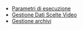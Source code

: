 - [Parametri di esecuzione](Sorgenti/OJ/PGM/B£GPE2)
- [Gestione Dati Scelte Video](Sorgenti/OJ/PGM/B£MDV0)
- [Gestione archivi](Sorgenti/OJ/PGM/B£RF01)
